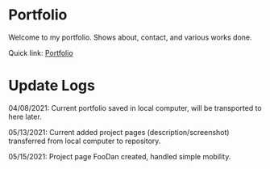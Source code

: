 # Portfolio
Welcome to my portfolio. Shows about, contact, and various works done.

Quick link: <a target="blank" href="https://yijio.github.io/portfolio/">Portfolio</a>

# Update Logs
04/08/2021: Current portfolio saved in local computer, will be transported to here later.

05/13/2021: Current added project pages (description/screenshot) transferred from local computer to repository.

05/15/2021: Project page FooDan created, handled simple mobility.
